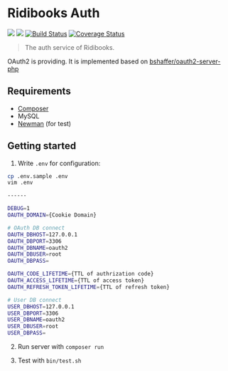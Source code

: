 # Ridibooks Auth
[![](https://images.microbadger.com/badges/version/ridibooks/auth.svg)](http://microbadger.com/images/ridibooks/auth "Get your own version badge on microbadger.com")
[![](https://images.microbadger.com/badges/image/ridibooks/auth.svg)](http://microbadger.com/images/ridibooks/auth "Get your own version badge on microbadger.com")
[![Build Status](https://travis-ci.org/ridibooks/auth.svg?branch=master)](https://travis-ci.org/ridibooks/auth?branch=master)
[![Coverage Status](https://coveralls.io/repos/ridibooks/auth/badge.svg?branch=master)](https://coveralls.io/github/ridibooks/auth?branch=master)

> The auth service of Ridibooks.

OAuth2 is providing. It is implemented based on [bshaffer/oauth2-server-php](https://github.com/bshaffer/oauth2-server-php)

## Requirements
- [Composer](https://getcomposer.org)
- MySQL
- [Newman](https://github.com/postmanlabs/newman) (for test)

## Getting started
1. Write `.env` for configuration:
```bash
cp .env.sample .env
vim .env

------

DEBUG=1
OAUTH_DOMAIN={Cookie Domain}

# OAuth DB connect
OAUTH_DBHOST=127.0.0.1
OAUTH_DBPORT=3306
OAUTH_DBNAME=oauth2
OAUTH_DBUSER=root
OAUTH_DBPASS=

OAUTH_CODE_LIFETIME={TTL of authrization code}
OAUTH_ACCESS_LIFETIME={TTL of access token}
OAUTH_REFRESH_TOKEN_LIFETIME={TTL of refresh token}

# User DB connect
USER_DBHOST=127.0.0.1
USER_DBPORT=3306
USER_DBNAME=oauth2
USER_DBUSER=root
USER_DBPASS=
```

2. Run server with `composer run`

3. Test with `bin/test.sh`
